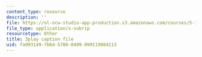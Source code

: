 ```yaml
---
content_type: resource
description: ''
file: https://ol-ocw-studio-app-production.s3.amazonaws.com/courses/5-111sc-principles-of-chemical-science-fall-2014/fa9931497b6d57808499099119084113_r7MO11iMsOQ.vtt
file_type: application/x-subrip
resourcetype: Other
title: 3play caption file
uid: fa993149-7b6d-5780-8499-099119084113
---
```

